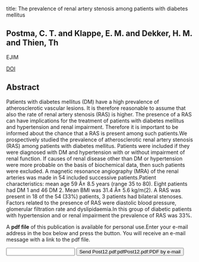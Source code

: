 title: The prevalence of renal artery stenosis among patients with diabetes mellitus

## Postma, C. T. and Klappe, E. M. and Dekker, H. M. and Thien, Th
EJIM

<a href="https://doi.org/10.1016/j.ejim.2012.06.003">DOI</a>

## Abstract
Patients with diabetes mellitus (DM) have a high prevalence of atherosclerotic vascular lesions. It is therefore reasonable to assume that also the rate of renal artery stenosis (RAS) is higher. The presence of a RAS can have implications for the treatment of patients with diabetes mellitus and hypertension and renal impairment. Therefore it is important to be informed about the chance that a RAS is present among such patients.We prospectively studied the prevalence of atherosclerotic renal artery stenosis (RAS) among patients with diabetes mellitus. Patients were included if they were diagnosed with DM and hypertension with or without impairment of renal function. If causes of renal disease other than DM or hypertension were more probable on the basis of biochemical data, then such patients were excluded. A magnetic resonance angiography (MRA) of the renal arteries was made in 54 included successive patients.Patient characteristics: mean age 59 Â± 8.5 years (range 35 to 80). Eight patients had DM 1 and 46 DM 2. Mean BMI was 31.4 Â± 5.6 kg/m(2). A RAS was present in 18 of the 54 (33%) patients, 3 patients had bilateral stenoses. Factors related to the presence of RAS were diastolic blood pressure, glomerular filtration rate and dyslipidaemia.In this group of diabetic patients with hypertension and or renal impairment the prevalence of RAS was 33%.

A <b>pdf file</b> of this publication is available for personal use.Enter your e-mail address in the box below and press the button. You will receive an e-mail message with a link to the pdf file.
<form action="sender.php">  <input type="text" name="email">  <input type="submit" value="Send Post12.pdf:pdfPost12.pdf:PDF by e-mail"></form>